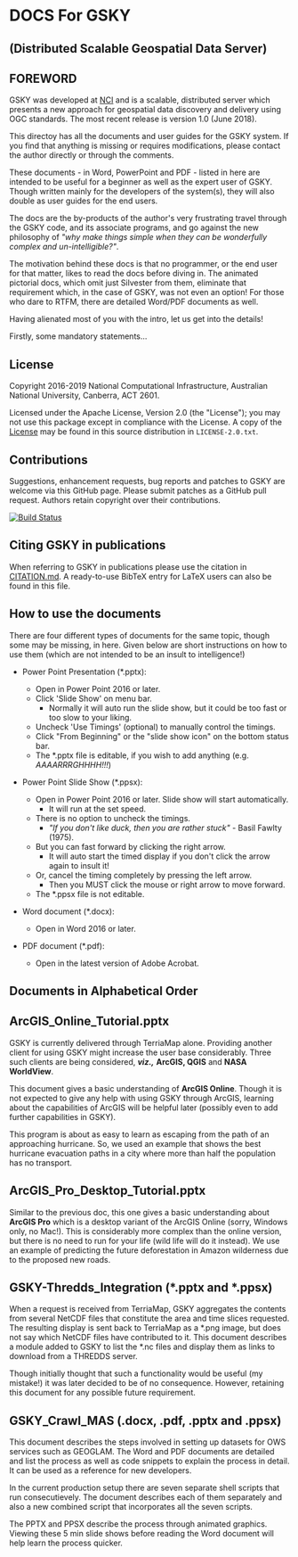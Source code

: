 DOCS For GSKY 
============================================================
(Distributed Scalable Geospatial Data Server)
---



FOREWORD
-------------

GSKY was developed at [NCI](http://nci.org.au) and is a scalable, distributed 
server which presents a new approach for geospatial data discovery and delivery 
using OGC standards. The most recent release is version 1.0 (June 2018).

This directoy has all the documents and user guides for the GSKY system. If you find that
anything is missing or requires modifications, please contact the author directly or through
the comments.

These documents - in Word, PowerPoint and PDF - listed in here are intended to 
be useful for a beginner as well as the expert user of GSKY. Though written
mainly for the developers of the system(s), they will also double as user guides for the end users.

The docs are the by-products of the author's very frustrating travel 
through the GSKY code, and its associate programs, and go against the new
philosophy of *"why make things simple when they can be wonderfully complex and un-intelligible?"*.

The motivation behind these docs is that no programmer, or the end user 
for that matter, likes to read the docs before diving in. The animated pictorial docs, 
which omit just Silvester from them, eliminate that requirement which, in the case of GSKY, 
was not even an option! For those who dare to RTFM, there are detailed Word/PDF documents as well.

Having alienated most of you with the intro, let us get into the details! 

Firstly, some mandatory statements...

License
-------

Copyright 2016-2019 National Computational Infrastructure, Australian National University, Canberra, ACT 2601.

Licensed under the Apache License, Version 2.0 (the "License"); you
may not use this package except in compliance with the License.  A
copy of the [License](http://www.apache.org/licenses/LICENSE-2.0) may
be found in this source distribution in `LICENSE-2.0.txt`.

Contributions
-------------

Suggestions, enhancement requests, bug reports and patches to GSKY are
welcome via this GitHub page. Please submit patches as a GitHub pull
request. Authors retain copyright over their contributions.

[![Build Status](https://travis-ci.org/nci/gsky.svg?branch=master)](https://github.com/asivapra/gsky)

Citing GSKY in publications
---------------------------

When referring to GSKY in publications please use the citation in
[CITATION.md](CITATION.md).  A ready-to-use BibTeX entry for LaTeX
users can also be found in this file.

How to use the documents
----------------------
There are four different types of documents for the same topic, though some may be missing, in here. 
Given below are short instructions on how to use them (which are not intended to be an insult to intelligence!)

- Power Point Presentation (\*.pptx):
	- Open in Power Point 2016 or later.
	- Click 'Slide Show' on menu bar.
		- Normally it will auto run the slide show, but it could be too fast or too slow to your liking.
	- Uncheck 'Use Timings' (optional) to manually control the timings.
	- Click "From Beginning" or the "slide show icon" on the bottom status bar.
	- The *.pptx file is editable, if you wish to add anything (e.g. *AAAARRRGHHHH!!!*)

- Power Point Slide Show (\*.ppsx):
	- Open in Power Point 2016 or later. Slide show will start automatically.
		- It will run at the set speed.
	- There is no option to uncheck the timings. 
		- *"If you don't like duck, then you are rather stuck"* - Basil Fawlty (1975).
	- But you can fast forward by clicking the right arrow.
		- It will auto start the timed display if you don't click the arrow again to insult it!
	- Or, cancel the timing completely by pressing the left arrow.
		- Then you MUST click the mouse or right arrow to move forward.
	- The *.ppsx file is not editable.

- Word document (\*.docx):
	- Open in Word 2016 or later.

- PDF document (\*.pdf):
	- Open in the latest version of Adobe Acrobat.

Documents in Alphabetical Order
---------------------------

ArcGIS_Online_Tutorial.pptx
---

GSKY is currently delivered through TerriaMap alone. Providing another client for using GSKY might
increase the user base considerably. Three such clients are being considered, ***viz.,*** **ArcGIS, QGIS** and **NASA WorldView**.

This document gives a basic understanding of **ArcGIS Online**. Though it is not expected to give
any help with using GSKY through ArcGIS, learning about the capabilities of ArcGIS will be helpful later 
(possibly even to add further capabilities in GSKY). 

This program is about as easy to learn as escaping from the path of an approaching hurricane. 
So, we used an example that shows the best hurricane evacuation paths in a city where more than half 
the population has no transport.

ArcGIS_Pro_Desktop_Tutorial.pptx
---

Similar to the previous doc, this one gives a basic understanding about **ArcGIS Pro** which is a desktop variant of the
ArcGIS Online (sorry, Windows only, no Mac!). This is considerably more complex than the online version, but there is 
no need to run for your life (wild life will do it instead). We use an example of predicting the future deforestation 
in Amazon wilderness due to the proposed new roads.

GSKY-Thredds_Integration (\*.pptx and \*.ppsx)
---

When a request is received from TerriaMap, GSKY aggregates the contents from several NetCDF files that constitute
the area and time slices requested. The resulting display is sent back to TerriaMap as a \*.png image, but does not
say which NetCDF files have contributed to it. This document describes a module added to GSKY to list the \*.nc
files and display them as links to download from a THREDDS server.

Though initially thought that such a functionality would be useful (my mistake!) it was later decided to be of no consequence.
However, retaining this document for any possible future requirement.

GSKY_Crawl_MAS (.docx, .pdf, .pptx and .ppsx)
---

This document describes the steps involved in setting up datasets for OWS services such as GEOGLAM. 
The Word and PDF documents are detailed and list the process as well as code snippets to explain the process in detail. 
It can be used as a reference for new developers.

In the current production setup there are seven separate shell scripts that run consecutievely. The document describes
each of them separately and also a new combined script that incorporates all the seven scripts.

The PPTX and PPSX describe the process through animated graphics. Viewing these 5 min slide shows before reading the 
Word document will help learn the process quicker.




